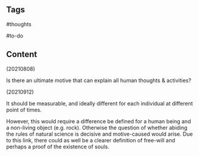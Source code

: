 ---
---

## Tags

#thoughts

#to-do

## Content

(20210808)

Is there an ultimate motive that can explain all human thoughts & activities?

(20210912)

It should be measurable, and ideally different for each individual at different point of times.

However, this would require a difference be defined for a human being and a non-living object (e.g. rock). Otherwise the question of whether abiding the rules of natural science is decisive and motive-caused would arise. Due to this link, there could as well be a clearer definition of free-will and perhaps a proof of the existence of souls.
